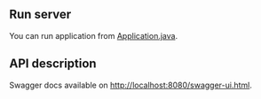 ## Run server

You can run application from [Application.java](/src/main/java/com/naukma/cinema/Application.java).

## API description

Swagger docs available on [http://localhost:8080/swagger-ui.html](http://localhost:8080/swagger-ui.html).


